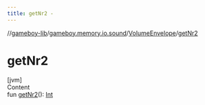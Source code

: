 ```yaml
---
title: getNr2 -
---
```

//[gameboy-lib](../../index.md)/[gameboy.memory.io.sound](../index.md)/[VolumeEnvelope](index.md)/[getNr2](get-nr2.md)



# getNr2  
[jvm]  
Content  
fun [getNr2](get-nr2.md)(): [Int](https://kotlinlang.org/api/latest/jvm/stdlib/kotlin/-int/index.html)  




